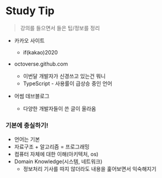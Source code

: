 # Study Tip 

> 강의를 들으면서 들은 팁/정보를 정리



- 카카오 사이트

  - if(kakao)2020

  

- octoverse.github.com

  - 이번달 개발자가 신경쓰고 있는건 뭐니
  - TypeScript - 사용률이 급상승 중인 언어 



- 어썸 데브블로그 
  - 다양한 개발자들이 쓴 글이 올라옴



### 기본에 충실하기!

- 언어는 기본
- 자료구조 + 알고리즘 = 프로그래밍 
- 컴퓨터 자체에 대한 이해(아키텍처, os)
- Domain Knowledge(시스템, 네트워크)
  - 정보처리 기사를 따지 않더라도 내용을 훑어보면서 익숙해지기



### 